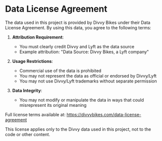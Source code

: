 # Data License Agreement

The data used in this project is provided by Divvy Bikes under their Data License Agreement. 
By using this data, you agree to the following terms:

1. **Attribution Requirement**: 
   - You must clearly credit Divvy and Lyft as the data source
   - Example attribution: "Data Source: Divvy Bikes, a Lyft company"

2. **Usage Restrictions**:
   - Commercial use of the data is prohibited
   - You may not represent the data as official or endorsed by Divvy/Lyft
   - You may not use Divvy/Lyft trademarks without separate permission

3. **Data Integrity**:
   - You may not modify or manipulate the data in ways that could misrepresent its original meaning

Full license terms available at: https://divvybikes.com/data-license-agreement

This license applies only to the Divvy data used in this project, not to the code or other content.